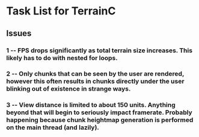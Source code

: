 # Task List for TerrainC

Issues
----

### 1 -- FPS drops significantly as total terrain size increases. This likely has to do with nested for loops.

### 2 -- Only chunks that can be seen by the user are rendered, however this often results in chunks directly under the user blinking out of existence in strange ways.

### 3 -- View distance is limited to about 150 units. Anything beyond that will begin to seriously impact framerate. Probably happening because chunk heightmap generation is performed on the main thread (and lazily).

